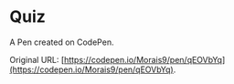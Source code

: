 # Quiz

A Pen created on CodePen.

Original URL: [https://codepen.io/Morais9/pen/qEOVbYq](https://codepen.io/Morais9/pen/qEOVbYq).

